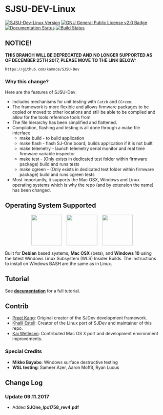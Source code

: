 # SJSU-DEV-Linux

[![SJSU-Dev-Linux Version](https://img.shields.io/badge/version-1.0.0-blue.svg)](https://github.com/kammce/SJSU-DEV-Linux)
[![GNU General Public License v2.0 Badge](https://img.shields.io/badge/license-GNUv2.0-blue.svg)](https://github.com/kammce/SJSU-DEV-Linux)
[![Documentation Status](https://readthedocs.org/projects/sjsu-dev-linux/badge/?version=latest)](http://sjsu-dev-linux.readthedocs.io/en/latest/?badge=latest)
[![Build Status](https://travis-ci.org/kammce/SJSU-DEV-Linux.svg?branch=master)](https://travis-ci.org/kammce/SJSU-DEV-Linux)

## NOTICE!

**THIS BRANCH WILL BE DEPRECATED AND NO LONGER SUPPORTED AS OF DECEMBER 25TH 2017, PLEASE MOVE TO THE LINK BELOW:**

	https://github.com/kammce/SJSU-Dev

### Why this change?

Here are the features of SJSU-Dev:

* Includes mechanisms for unit testing with `Catch` and `CGreen`.
* The framework is more flexible and allows firmware packages to be copied or moved to other locations and still be able to be compiled and allow for the tools  reference tools from
* The file hierarchy has been simplified and flattened.
* Compilation, flashing and testing is all done through a make file interface
	* make build - to build application
	* make flash - flash SJ-One board, builds application if it is not built
	* make telemetry - launch telemetry serial monitor and real time firmware variable inspector
	* make test - (Only exists in dedicated test folder within firmware package) build and runs tests
	* make cgreen - (Only exists in dedicated test folder within firmware package) build and runs cgreen tests
* Most importantly, it supports the Mac OSX, Windows and Linux operating systems which is why the repo (and by extension the name) has been changed.


## Operating System Supported

<p align="center">
<img src="http://design.ubuntu.com/wp-content/uploads/ubuntu-logo32.png" height="100px"/>
&nbsp;&nbsp;
<img src="http://cdn.osxdaily.com/wp-content/uploads/2010/10/giant-apple-logo-bw.png" height="100px" />
&nbsp;&nbsp;
<img src="https://cdn.worldvectorlogo.com/logos/microsoft-windows-22.svg" height="100px" />
</p>

Built for **Debian** based systems, **Mac OSX** (beta), and **Windows 10** using the latest Windows Linux Subsystem (WLS) Insider Builds. The instructions to install on Windows BASH are the same as in Linux.

## Tutorial

See **[documentation](http://sjsu-dev-linux.readthedocs.io/en/latest/?badge=latest)** for a full tutorial.

## Contrib
* [Preet Kang](http://www.socialledge.com/sjsu/index.php?title=Main_Page): Original creator of the SJDev development framework.
* [Khalil Estell](http://kammce.io): Creator of the Linux port of SJDev and maintainer of this repo.
* [Kai Wetlesen](https://github.com/kaiwetlesen): Contributed Mac OS X port and development environment improvements.

### Special Credits
* **Mikko Bayabo**: Windows surface destructive testing
* **WSL testing**: Sameer Azer, Aaron Moffit, Ryan Lucus

## Change Log

### Update 09.11.2017

* Added **SJOne_lpc1758_rev4.pdf**


<!--

apt-get install python-sphinx
pip install sphinx

sudo pip install breathe
sudo apt-get install doxygen

https://github.com/Velron/doxygen-bootstrapped

-->
